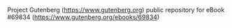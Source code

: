 Project Gutenberg (https://www.gutenberg.org) public repository for
eBook #69834 (https://www.gutenberg.org/ebooks/69834)
